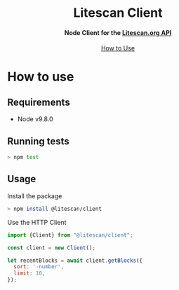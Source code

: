 <h1 align="center">
  Litescan Client
  <br>
</h1>

<h4 align="center">
  Node Client for the <a href="https://github.com/litescan/litescan-frontend/blob/dev2019/document/api.md">Litescan.org API</a>
</h4>

<p align="center">
  <a href="#how-to-use">How to Use</a>
</p>

# How to use

## Requirements

* Node v9.8.0

## Running tests

```bash
> npm test
```

## Usage

Install the package

```bash
> npm install @litescan/client
```

Use the HTTP Client

```javascript
import {Client} from "@litescan/client";

const client = new Client();

let recentBlocks = await client.getBlocks({
  sort: '-number',
  limit: 10,
});
```
